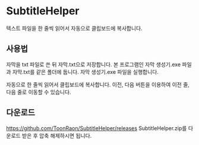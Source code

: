 # SubtitleHelper
텍스트 파일을 한 줄씩 읽어서 자동으로 클립보드에 복사합니다.

##  사용법
자막을 txt 파일로 쓴 뒤 자막.txt으로 저장합니다.
본 프로그램인 자막 생성기.exe 파일과 자막.txt를 같은 폴더에 둡니다.
자막 생성기.exe 파일을 실행합니다.

자동으로 한 줄씩 읽어서 클립보드에 복사합니다.
이전, 다음 버튼을 이용하여 이전 줄, 다음 줄로 이동할 수 있습니다.

## 다운로드
https://github.com/ToonRaon/SubtitleHelper/releases
SubtitleHelper.zip를 다운로드 받은 후 압축 해제하시면 됩니다.
